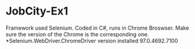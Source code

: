 # JobCity-Ex1
Framework used Selenium.
Coded in C#, runs in Chrome Broswser. Make sure the version of the Chrome is the corresponding one.
*Selenium.WebDriver.ChromeDriver version installed 97.0.4692.7100
